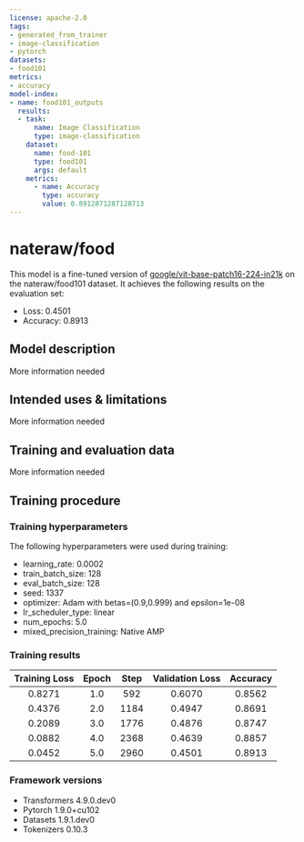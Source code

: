 ```yaml
---
license: apache-2.0
tags:
- generated_from_trainer
- image-classification
- pytorch
datasets:
- food101
metrics:
- accuracy
model-index:
- name: food101_outputs
  results:
  - task:
      name: Image Classification
      type: image-classification
    dataset:
      name: food-101
      type: food101
      args: default
    metrics:
      - name: Accuracy
        type: accuracy
        value: 0.8912871287128713
---
```


<!-- This model card has been generated automatically according to the information the Trainer had access to. You
should probably proofread and complete it, then remove this comment. -->

# nateraw/food

This model is a fine-tuned version of [google/vit-base-patch16-224-in21k](https://huggingface.co/google/vit-base-patch16-224-in21k) on the nateraw/food101 dataset.
It achieves the following results on the evaluation set:
- Loss: 0.4501
- Accuracy: 0.8913

## Model description

More information needed

## Intended uses & limitations

More information needed

## Training and evaluation data

More information needed

## Training procedure

### Training hyperparameters

The following hyperparameters were used during training:
- learning_rate: 0.0002
- train_batch_size: 128
- eval_batch_size: 128
- seed: 1337
- optimizer: Adam with betas=(0.9,0.999) and epsilon=1e-08
- lr_scheduler_type: linear
- num_epochs: 5.0
- mixed_precision_training: Native AMP

### Training results

| Training Loss | Epoch | Step | Validation Loss | Accuracy |
|:-------------:|:-----:|:----:|:---------------:|:--------:|
| 0.8271        | 1.0   | 592  | 0.6070          | 0.8562   |
| 0.4376        | 2.0   | 1184 | 0.4947          | 0.8691   |
| 0.2089        | 3.0   | 1776 | 0.4876          | 0.8747   |
| 0.0882        | 4.0   | 2368 | 0.4639          | 0.8857   |
| 0.0452        | 5.0   | 2960 | 0.4501          | 0.8913   |


### Framework versions

- Transformers 4.9.0.dev0
- Pytorch 1.9.0+cu102
- Datasets 1.9.1.dev0
- Tokenizers 0.10.3
